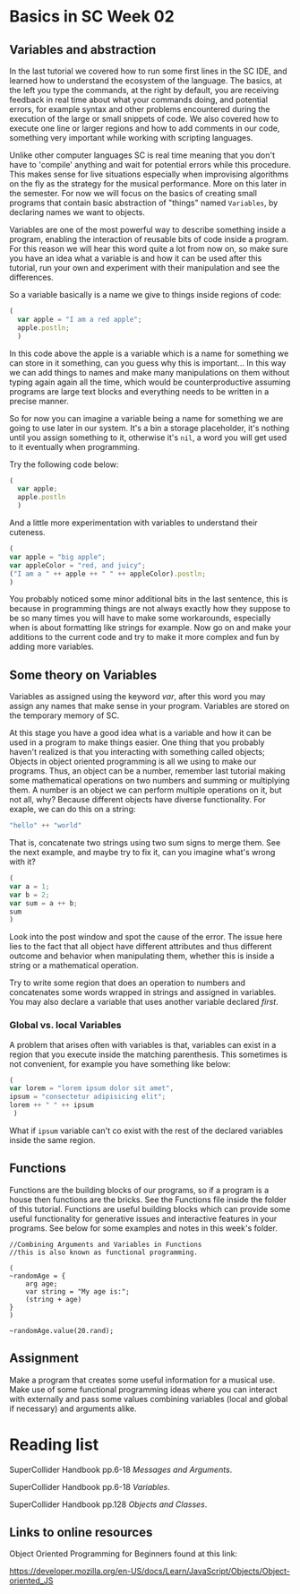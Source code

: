 # Basics in SC Week 02
## Variables and abstraction
In the last tutorial we covered how to run some first lines in the SC
IDE, and learned how to understand the ecosystem of the language. The
basics, at the left you type the commands, at the right by default, you
are receiving feedback in real time about what your commands doing, and
potential errors, for example syntax and other problems encountered
during the execution of the large or small snippets of code. We also
covered how to execute one line or larger regions and how to add
comments in our code, something very important while working with
scripting languages.  

Unlike other computer languages SC is real time meaning that you don't
have to 'compile' anything and wait for potential errors while this
procedure. This makes sense for live situations especially when
improvising algorithms on the fly as the strategy for the musical
performance. More on this later in the semester. For now we will focus
on the basics of creating small programs that contain basic abstraction
of "things" named ````Variables````, by declaring names we want to
objects.

Variables are one of the most powerful way to describe something inside
a program, enabling the interaction of reusable bits of
code inside a program. For this reason we will hear this word quite a
lot from now on, so make sure you have an idea what a variable is and
how it can be used after this tutorial, run your own and experiment with
their manipulation and see the differences.

So a variable basically is a name we give to things inside regions of
code:
````js
(
  var apple = "I am a red apple";
  apple.postln;
  )
````

In this code above the apple is a variable which is a name for something
we can store in it something, can you guess why this is important... In
this way we can add things to names and make many manipulations on them
without typing again again all the time, which would be
counterproductive assuming programs are large text blocks and everything
needs to be written in a precise manner.  

So for now you can imagine a variable being a name for something we are
going to use later in our system. It's a bin a storage placeholder, it's
nothing until you assign something to it, otherwise it's ````nil````, a
word you will get used to it eventually when programming.

Try the following code below:
````js
(
  var apple;
  apple.postln
  )
  ````
  And a little more experimentation with variables to understand their cuteness.

````js
(
var apple = "big apple";
var appleColor = "red, and juicy";
("I am a " ++ apple ++ " " ++ appleColor).postln;
)
````
You probably noticed some minor additional bits in the last sentence, this is because in programming things are not always exactly how they suppose to be so many times you will have to make some workarounds, especially when is about formatting like strings for example. Now go on and make your additions to the current code and try to make it more complex and fun by adding more variables.

## Some theory on Variables
Variables as assigned using the keyword *var*, after this word you may assign any names that make sense in your program. Variables are stored on the temporary memory of SC.

At this stage you have a good idea what is a variable and how it can be
used in a program to make things easier. One thing that you probably
haven't realized is that you interacting with something called objects;
Objects in object oriented programming is all we using to make our
programs. Thus, an object can be a number, remember last tutorial making
some mathematical operations on two numbers and summing or multiplying
them. A number is an object we can perform multiple operations on it,
but not all, why? Because different objects have diverse functionality.
For exaple, we can do this on a string:
````js
"hello" ++ "world"
````
That is, concatenate two strings using two sum signs to merge them. See
the next example, and maybe try to fix it, can you imagine what's wrong
with it?

````js
(
var a = 1;
var b = 2;
var sum = a ++ b;
sum
)
````
Look into the post window and spot the cause of the error.
The issue here lies to the fact that all object have different
attributes and thus different outcome and behavior when manipulating
them, whether this is inside a string or a mathematical operation.

Try to write some region that does an operation to numbers and
concatenates some words wrapped in strings and assigned in variables.
You may also declare a variable that uses another variable declared
*first*.

### Global vs. local Variables
A problem that arises often with variables is that, variables can exist in a region that you execute inside the matching parenthesis. This sometimes is not convenient, for example you have something like below:

````js
(
var lorem = "lorem ipsum dolor sit amet",
ipsum = "consectetur adipisicing elit";
lorem ++ " " ++ ipsum
 )
 ````


What if ````ipsum```` variable can't co exist with the rest of the
declared variables inside the same region.

## Functions
Functions are the building blocks of our programs, so if a program is a
house then functions are the bricks. See the Functions file
inside the folder of this tutorial. Functions are useful building blocks which can provide some useful functionality for generative issues and interactive features in your programs. See below for some examples and notes in this week's folder.

````
//Combining Arguments and Variables in Functions
//this is also known as functional programming.

(
~randomAge = {
	arg age;
	var string = "My age is:";
	(string + age)
}
)

~randomAge.value(20.rand);
````

## Assignment
Make a program that creates some useful information for a musical use. Make use of some functional programming ideas where you can interact with externally and pass some values combining variables (local and global if necessary) and arguments alike.

# Reading list
SuperCollider Handbook pp.6-18 _Messages and Arguments_.

SuperCollider Handbook pp.6-18 _Variables_.

SuperCollider Handbook pp.128 _Objects and Classes_.

## Links to online resources
Object Oriented Programming for Beginners found at this link:

https://developer.mozilla.org/en-US/docs/Learn/JavaScript/Objects/Object-oriented_JS
